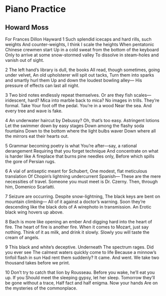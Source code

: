 # Piano Practice
## Howard Moss
For Frances Dillon Hayward
1
Such splendid icecaps and hard rills, such weights
And counter-weights, I think I scale the heights
When pentatonic Chinese crewmen start
Up in a cold sweat from the bottom of the keyboard
Only to arrive at some snow-stormed valley
To dissolve in steam-holes and vanish out of sight.

2
The left hand’s library is dull, the books
All read, though sometimes, going under velvet,
An old upholsterer will spit out tacks,
Turn them into sparks and smartly hurl them
Up and down the loudest bowling alley—
His pressure of effects can last all night.

3
Two bird notes endlessly repeat themselves.
Or are they fish scales—iridescent, hard?
Mica into marble back to mica?
No images in trills. They’re formal. Take
Your foot off the pedal. You’re in a wood
Near the sea. And every tree and wave is fake.

4
An underwater haircut by Debussy?
Oh, that’s too easy. Astringent lotions
Let the swimmer down by easy stages
Down among the flashy soda fountains
Down to the bottom where the light bulbs waver
Down where all the mirrors eat their hearts out.

5
Grammar becoming poetry is what
You’re after—say, a rational derangement
Requiring that you forget technique
And concentrate on what is harder like
A fireplace that burns pine needles only,
Before which spills the gore of Persian rugs.

6
A vial of antiseptic meant for Schubert,
One modest, flat meticulous translation
Of Chopin’s lightning undercurrent Spanish—
These are the mere necessities of travel.
Someone you must meet is Dr. Czerny.
Then, through him, Domenico Scarlatti.

7
Seizure are occurring. Despite snow-lightning,
The black keys are bent on mountain climbing—
All of it against a doctor’s warning.
Soon they’re descending like the black dots of
A wirephoto in transmission. An
Erotic black wing hovers up above.

8
Bach is more like opening an ember
And digging hard into the heart of fire.
The heart of fire is another fire.
When it comes to Mozart, just say nothing.
Think of it as milk, and drink it slowly.
Slowly you will taste the cream of angels.

9
This black and white’s deceptive. Underneath
The spectrum rages. Did you ever see
The calmest waters quickly come to life
Because a minnow’s tinfoil flash in sun
Had rent them suddenly? It came. And went.
We take two thousand takes before we print.

10
Don’t try to catch that lion by Rousseau.
Before you wake, he’ll eat you up. If you
Should meet the sleeping gypsy, let her sleep.
Tomorrow they’ll be gone without a trace,
Half fact and half enigma. Now your hands
Are on the mysteries of the commonplace.